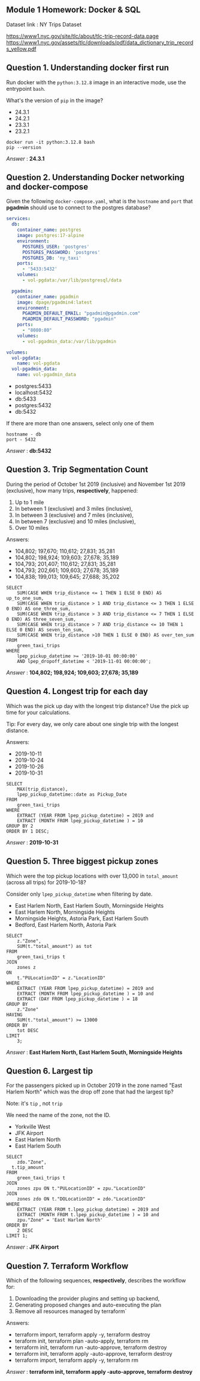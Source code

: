 ## Module 1 Homework: Docker & SQL

Dataset link : 
NY Trips Dataset

https://www1.nyc.gov/site/tlc/about/tlc-trip-record-data.page
https://www1.nyc.gov/assets/tlc/downloads/pdf/data_dictionary_trip_records_yellow.pdf

## Question 1. Understanding docker first run 

Run docker with the `python:3.12.8` image in an interactive mode, use the entrypoint `bash`.

What's the version of `pip` in the image?

- 24.3.1
- 24.2.1
- 23.3.1
- 23.2.1

```
docker run -it python:3.12.8 bash
pip --version
```
_Answer_ :  **24.3.1**

## Question 2. Understanding Docker networking and docker-compose

Given the following `docker-compose.yaml`, what is the `hostname` and `port` that **pgadmin** should use to connect to the postgres database?

```yaml
services:
  db:
    container_name: postgres
    image: postgres:17-alpine
    environment:
      POSTGRES_USER: 'postgres'
      POSTGRES_PASSWORD: 'postgres'
      POSTGRES_DB: 'ny_taxi'
    ports:
      - '5433:5432'
    volumes:
      - vol-pgdata:/var/lib/postgresql/data

  pgadmin:
    container_name: pgadmin
    image: dpage/pgadmin4:latest
    environment:
      PGADMIN_DEFAULT_EMAIL: "pgadmin@pgadmin.com"
      PGADMIN_DEFAULT_PASSWORD: "pgadmin"
    ports:
      - "8080:80"
    volumes:
      - vol-pgadmin_data:/var/lib/pgadmin  

volumes:
  vol-pgdata:
    name: vol-pgdata
  vol-pgadmin_data:
    name: vol-pgadmin_data
```

- postgres:5433
- localhost:5432
- db:5433
- postgres:5432
- db:5432

If there are more than one answers, select only one of them


```
hostname - db
port - 5432
```

_Answer_ :  **db:5432**

## Question 3. Trip Segmentation Count

During the period of October 1st 2019 (inclusive) and November 1st 2019 (exclusive), how many trips, **respectively**, happened:
1. Up to 1 mile
2. In between 1 (exclusive) and 3 miles (inclusive),
3. In between 3 (exclusive) and 7 miles (inclusive),
4. In between 7 (exclusive) and 10 miles (inclusive),
5. Over 10 miles 

Answers: 

- 104,802;  197,670;  110,612;  27,831;  35,281
- 104,802;  198,924;  109,603;  27,678;  35,189
- 104,793;  201,407;  110,612;  27,831;  35,281
- 104,793;  202,661;  109,603;  27,678;  35,189
- 104,838;  199,013;  109,645;  27,688;  35,202

```
SELECT
	SUM(CASE WHEN trip_distance <= 1 THEN 1 ELSE 0 END) AS up_to_one_sum,
	SUM(CASE WHEN trip_distance > 1 AND trip_distance <= 3 THEN 1 ELSE 0 END) AS one_three_sum,
	SUM(CASE WHEN trip_distance > 3 AND trip_distance <= 7 THEN 1 ELSE 0 END) AS three_seven_sum,
	SUM(CASE WHEN trip_distance > 7 AND trip_distance <= 10 THEN 1 ELSE 0 END) AS seven_ten_sum,
	SUM(CASE WHEN trip_distance >10 THEN 1 ELSE 0 END) AS over_ten_sum
FROM
	green_taxi_trips
WHERE 
	lpep_pickup_datetime >= '2019-10-01 00:00:00'
	AND lpep_dropoff_datetime < '2019-11-01 00:00:00';
```

_Answer_ : **104,802;  198,924;  109,603;  27,678;  35,189**


## Question 4. Longest trip for each day

Which was the pick up day with the longest trip distance?
Use the pick up time for your calculations.

Tip: For every day, we only care about one single trip with the longest distance. 

Answers: 

- 2019-10-11
- 2019-10-24
- 2019-10-26
- 2019-10-31

```
SELECT
	MAX(trip_distance),
	lpep_pickup_datetime::date as Pickup_Date 
FROM
	green_taxi_trips
WHERE 
	EXTRACT (YEAR FROM lpep_pickup_datetime) = 2019 and 
	EXTRACT (MONTH FROM lpep_pickup_datetime ) = 10
GROUP BY 2
ORDER BY 1 DESC;
```

_Answer_ : **2019-10-31**

## Question 5. Three biggest pickup zones

Which were the top pickup locations with over 13,000 in
`total_amount` (across all trips) for 2019-10-18?

Consider only `lpep_pickup_datetime` when filtering by date.
 
- East Harlem North, East Harlem South, Morningside Heights
- East Harlem North, Morningside Heights
- Morningside Heights, Astoria Park, East Harlem South
- Bedford, East Harlem North, Astoria Park

```
SELECT 
	z."Zone",
	SUM(t."total_amount") as tot
FROM 
	green_taxi_trips t
JOIN 
	zones z
ON 
	t."PULocationID" = z."LocationID"
WHERE 
	EXTRACT (YEAR FROM lpep_pickup_datetime) = 2019 and 
	EXTRACT (MONTH FROM lpep_pickup_datetime ) = 10 and 
	EXTRACT (DAY FROM lpep_pickup_datetime ) = 18 
GROUP BY
	z."Zone"
HAVING
	SUM(t."total_amount") >= 13000
ORDER BY 
	tot DESC
LIMIT 
	3;
```
_Answer_ : **East Harlem North, East Harlem South, Morningside Heights**

## Question 6. Largest tip

For the passengers picked up in October 2019 in the zone
named "East Harlem North" which was the drop off zone that had
the largest tip?

Note: it's `tip` , not `trip`

We need the name of the zone, not the ID.

- Yorkville West
- JFK Airport
- East Harlem North
- East Harlem South

```
SELECT
	zdo."Zone",
  t.tip_amount
FROM 
    green_taxi_trips t
JOIN 
    zones zpu ON t."PULocationID" = zpu."LocationID"
JOIN
    zones zdo ON t."DOLocationID" = zdo."LocationID"
WHERE 
	EXTRACT (YEAR FROM t.lpep_pickup_datetime) = 2019 and 
	EXTRACT (MONTH FROM t.lpep_pickup_datetime ) = 10 and 
	zpu."Zone" = 'East Harlem North'
ORDER BY
	2 DESC
LIMIT 1;
```

_Answer_ : **JFK Airport**

## Question 7. Terraform Workflow

Which of the following sequences, **respectively**, describes the workflow for: 
1. Downloading the provider plugins and setting up backend,
2. Generating proposed changes and auto-executing the plan
3. Remove all resources managed by terraform`

Answers:
- terraform import, terraform apply -y, terraform destroy
- teraform init, terraform plan -auto-apply, terraform rm
- terraform init, terraform run -auto-approve, terraform destroy
- terraform init, terraform apply -auto-approve, terraform destroy
- terraform import, terraform apply -y, terraform rm

_Answer_ : **terraform init, terraform apply -auto-approve, terraform destroy**
